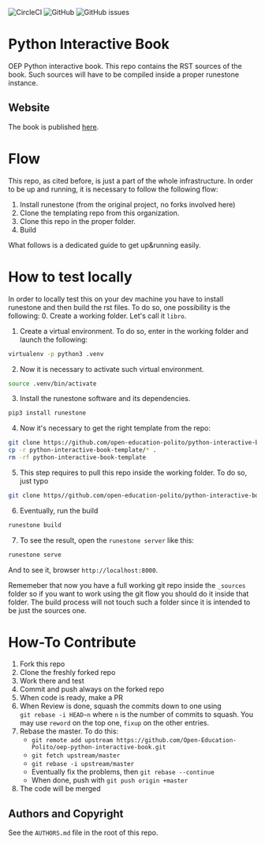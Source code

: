 ![CircleCI](https://img.shields.io/circleci/build/github/open-education-polito/python-interactive-book-chapters.svg)
![GitHub](https://img.shields.io/github/license/open-education-polito/python-interactive-book-chapters.svg)
![GitHub
issues](https://img.shields.io/github/issues/open-education-polito/python-interactive-book-chapters.svg)

# Python Interactive Book
OEP Python interactive book.
This repo contains the RST sources of the book. Such sources will have to be
compiled inside a proper runestone instance. 

## Website
The book is published [here](https://openeducation.polito.it/libro/).

# Flow
This repo, as cited before, is just a part of the whole infrastructure.
In order to be up and running, it is necessary to follow the following flow:
1. Install runestone (from the original project, no forks involved here)
2. Clone the templating repo from this organization.
3. Clone this repo in the proper folder.
4. Build

What follows is a dedicated guide to get up&running easily. 

# How to test locally
In order to locally test this on your dev machine you have to install runestone
and then build the rst files. 
To do so, one possibility is the following:
0. Create a working folder. Let's call it `libro`.
1. Create a virtual environment. To do so, enter in the working folder and launch
   the following:
```bash
virtualenv -p python3 .venv
```
2. Now it is necessary to activate such virtual environment. 
```bash
source .venv/bin/activate
```
3. Install the runestone software and its dependencies.
```bash
pip3 install runestone
```
4. Now it's necessary to get the right template from the repo:
```bash
git clone https://github.com/open-education-polito/python-interactive-book-template.git
cp -r python-interactive-book-template/* .
rm -rf python-interactive-book-template
```
5. This step requires to pull this repo inside the working folder. To do so,
   just typo
```bash
git clone https//github.com/open-education-polito/python-interactive-book-chapters.git _sources
```
6. Eventually, run the build
```bash
runestone build
```
7. To see the result, open the `runestone server` like this:
```bash
runestone serve
```
And to see it, browser `http://localhost:8000`. 

Rememeber that now you have a full working git repo inside the `_sources`
folder so if you want to work using the git flow you should do it inside
that folder. The build process will not touch such a folder since it is
intended to be just the sources one. 

# How-To Contribute
1. Fork this repo
2. Clone the freshly forked repo
3. Work there and test
4. Commit and push always on the forked repo
5. When code is ready, make a PR
6. When Review is done, squash the commits down to one using    
   `git rebase -i HEAD~n` where `n` is the number of commits to squash. 
   You may use `reword` on the top one, `fixup` on the other entries.
7. Rebase the master. To do this:  
   * `git remote add upstream https://github.com/Open-Education-Polito/oep-python-interactive-book.git`  
   * `git fetch upstream/master`  
   * `git rebase -i upstream/master`  
   * Eventually fix the problems, then `git rebase --continue`  
   * When done, push with `git push origin +master`  
8. The code will be merged


## Authors and Copyright
See the `AUTHORS.md` file in the root of this repo. 
